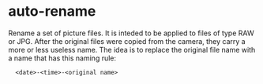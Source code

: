 # auto-rename

Rename a set of picture files. 
It is inteded to be applied to files of type RAW or JPG.
After the original files were copied from the camera, they carry a more or less useless name.
The idea is to replace the original file name with a name that has this naming rule:

      <date>-<time>-<original name>
      
